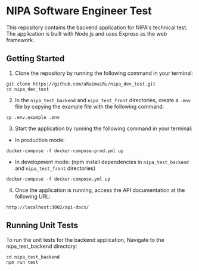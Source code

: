 # NIPA Software Engineer Test

This repository contains the backend application for NIPA's technical test. The application is built with Node.js and uses Express as the web framework.

## Getting Started

1. Clone the repository by running the following command in your terminal:
  ```
  git clone https://github.com/aRaimaiRu/nipa_dev_test.git
  cd nipa_dev_test
  ```
2. In the `nipa_test_backend` and `nipa_test_front` directories, create a `.env` file by copying the example file with the following command:
  ```
  cp .env.example .env
  ```
3. Start the application by running the following command in your terminal:

  - In production mode:

  ```
  docker-compose -f docker-compose-prod.yml up
  ```

  - In development mode: (npm install dependencies in `nipa_test_backend` and `nipa_test_front` directories)

  ```
  docker-compose -f docker-compose.yml up
  ```

4. Once the application is running, access the API documentation at the following URL:
  ```
  http://localhost:3002/api-docs/
  ```
## Running Unit Tests

To run the unit tests for the backend application, Navigate to the nipa_test_backend directory:
  ```
  cd nipa_test_backend
  npm run test
  ```

